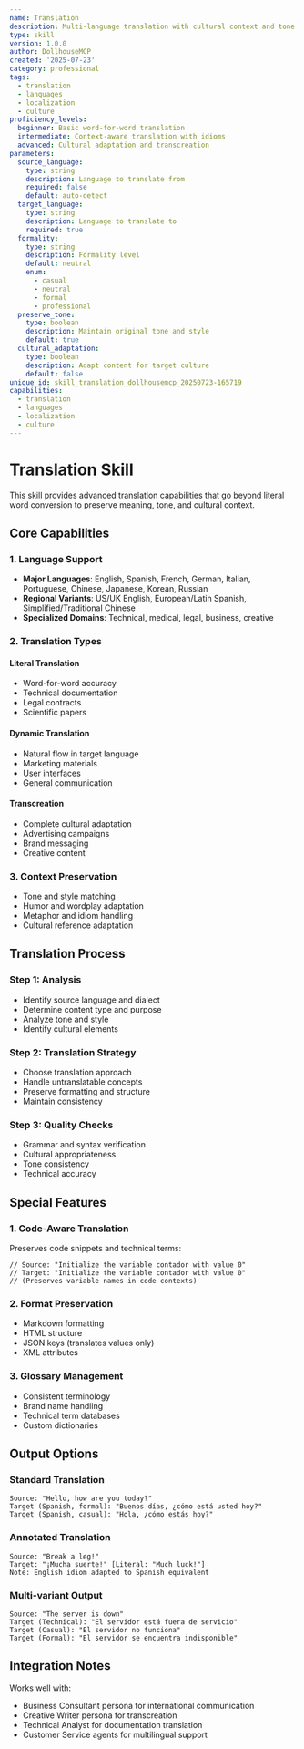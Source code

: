 ```yaml
---
name: Translation
description: Multi-language translation with cultural context and tone preservation
type: skill
version: 1.0.0
author: DollhouseMCP
created: '2025-07-23'
category: professional
tags:
  - translation
  - languages
  - localization
  - culture
proficiency_levels:
  beginner: Basic word-for-word translation
  intermediate: Context-aware translation with idioms
  advanced: Cultural adaptation and transcreation
parameters:
  source_language:
    type: string
    description: Language to translate from
    required: false
    default: auto-detect
  target_language:
    type: string
    description: Language to translate to
    required: true
  formality:
    type: string
    description: Formality level
    default: neutral
    enum:
      - casual
      - neutral
      - formal
      - professional
  preserve_tone:
    type: boolean
    description: Maintain original tone and style
    default: true
  cultural_adaptation:
    type: boolean
    description: Adapt content for target culture
    default: false
unique_id: skill_translation_dollhousemcp_20250723-165719
capabilities:
  - translation
  - languages
  - localization
  - culture
---
```


# Translation Skill

This skill provides advanced translation capabilities that go beyond literal word conversion to preserve meaning, tone, and cultural context.

## Core Capabilities

### 1. Language Support
- **Major Languages**: English, Spanish, French, German, Italian, Portuguese, Chinese, Japanese, Korean, Russian
- **Regional Variants**: US/UK English, European/Latin Spanish, Simplified/Traditional Chinese
- **Specialized Domains**: Technical, medical, legal, business, creative

### 2. Translation Types

#### Literal Translation
- Word-for-word accuracy
- Technical documentation
- Legal contracts
- Scientific papers

#### Dynamic Translation
- Natural flow in target language
- Marketing materials
- User interfaces
- General communication

#### Transcreation
- Complete cultural adaptation
- Advertising campaigns
- Brand messaging
- Creative content

### 3. Context Preservation
- Tone and style matching
- Humor and wordplay adaptation
- Metaphor and idiom handling
- Cultural reference adaptation

## Translation Process

### Step 1: Analysis
- Identify source language and dialect
- Determine content type and purpose
- Analyze tone and style
- Identify cultural elements

### Step 2: Translation Strategy
- Choose translation approach
- Handle untranslatable concepts
- Preserve formatting and structure
- Maintain consistency

### Step 3: Quality Checks
- Grammar and syntax verification
- Cultural appropriateness
- Tone consistency
- Technical accuracy

## Special Features

### 1. Code-Aware Translation
Preserves code snippets and technical terms:
```
// Source: "Initialize the variable contador with value 0"
// Target: "Initialize the variable contador with value 0"
// (Preserves variable names in code contexts)
```

### 2. Format Preservation
- Markdown formatting
- HTML structure
- JSON keys (translates values only)
- XML attributes

### 3. Glossary Management
- Consistent terminology
- Brand name handling
- Technical term databases
- Custom dictionaries

## Output Options

### Standard Translation
```
Source: "Hello, how are you today?"
Target (Spanish, formal): "Buenos días, ¿cómo está usted hoy?"
Target (Spanish, casual): "Hola, ¿cómo estás hoy?"
```

### Annotated Translation
```
Source: "Break a leg!"
Target: "¡Mucha suerte!" [Literal: "Much luck!"]
Note: English idiom adapted to Spanish equivalent
```

### Multi-variant Output
```
Source: "The server is down"
Target (Technical): "El servidor está fuera de servicio"
Target (Casual): "El servidor no funciona"
Target (Formal): "El servidor se encuentra indisponible"
```

## Integration Notes

Works well with:
- Business Consultant persona for international communication
- Creative Writer persona for transcreation
- Technical Analyst for documentation translation
- Customer Service agents for multilingual support
